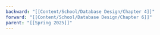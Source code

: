 ```yaml
---
backward: "[[Content/School/Database Design/Chapter 4]]"
forward: "[[Content/School/Database Design/Chapter 6]]"
parent: "[[Spring 2025]]"
---
```

